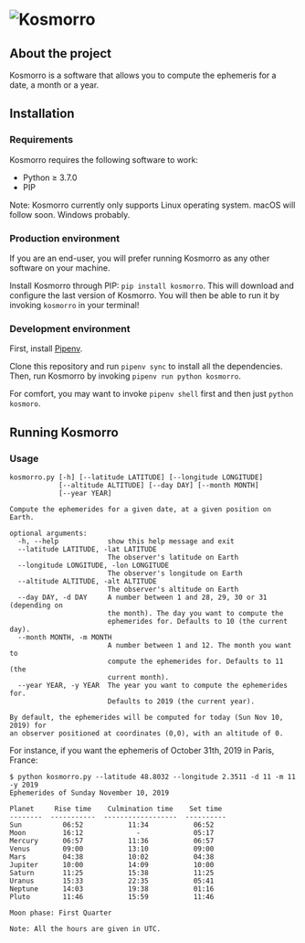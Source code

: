 # ![Kosmorro](assets/png/kosmorro-logo.png)

## About the project

Kosmorro is a software that allows you to compute the ephemeris for a date, a month or a year.

## Installation

### Requirements

Kosmorro requires the following software to work:

- Python ≥ 3.7.0
- PIP

Note: Kosmorro currently only supports Linux operating system. macOS will follow soon. Windows probably.

### Production environment

If you are an end-user, you will prefer running Kosmorro as any other software on your machine.

Install Kosmorro through PIP: `pip install kosmorro`. This will download and configure the last version of Kosmorro.
You will then be able to run it by invoking `kosmorro` in your terminal!

### Development environment

First, install [Pipenv](https://pypi.org/project/pipenv/).

Clone this repository and run `pipenv sync` to install all the dependencies.
Then, run Kosmorro by invoking `pipenv run python kosmorro`.

For comfort, you may want to invoke `pipenv shell` first and then just `python kosmoro`.

## Running Kosmorro

### Usage

```
kosmorro.py [-h] [--latitude LATITUDE] [--longitude LONGITUDE]
            [--altitude ALTITUDE] [--day DAY] [--month MONTH]
            [--year YEAR]

Compute the ephemerides for a given date, at a given position on Earth.

optional arguments:
  -h, --help            show this help message and exit
  --latitude LATITUDE, -lat LATITUDE
                        The observer's latitude on Earth
  --longitude LONGITUDE, -lon LONGITUDE
                        The observer's longitude on Earth
  --altitude ALTITUDE, -alt ALTITUDE
                        The observer's altitude on Earth
  --day DAY, -d DAY     A number between 1 and 28, 29, 30 or 31 (depending on
                        the month). The day you want to compute the
                        ephemerides for. Defaults to 10 (the current day).
  --month MONTH, -m MONTH
                        A number between 1 and 12. The month you want to
                        compute the ephemerides for. Defaults to 11 (the
                        current month).
  --year YEAR, -y YEAR  The year you want to compute the ephemerides for.
                        Defaults to 2019 (the current year).

By default, the ephemerides will be computed for today (Sun Nov 10, 2019) for
an observer positioned at coordinates (0,0), with an altitude of 0.
```

For instance, if you want the ephemeris of October 31th, 2019 in Paris, France:

```console
$ python kosmorro.py --latitude 48.8032 --longitude 2.3511 -d 11 -m 11 -y 2019
Ephemerides of Sunday November 10, 2019

Planet     Rise time    Culmination time    Set time
--------  -----------  ------------------  ----------
Sun          06:52           11:34           06:52
Moon         16:12             -             05:17
Mercury      06:57           11:36           06:57
Venus        09:00           13:10           09:00
Mars         04:38           10:02           04:38
Jupiter      10:00           14:09           10:00
Saturn       11:25           15:38           11:25
Uranus       15:33           22:35           05:41
Neptune      14:03           19:38           01:16
Pluto        11:46           15:59           11:46

Moon phase: First Quarter

Note: All the hours are given in UTC.
```